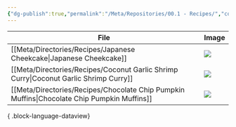 ```yaml
---
{"dg-publish":true,"permalink":"/Meta/Repositories/00.1 - Recipes/","contentClasses":"cards table-max cards-2-3 cards-cover"}
---
```



| File                                                                                           | Image                                                                                                                                                                                  |
| ---------------------------------------------------------------------------------------------- | -------------------------------------------------------------------------------------------------------------------------------------------------------------------------------------- |
| [[Meta/Directories/Recipes/Japanese Cheekcake\|Japanese Cheekcake]]                         | ![](https://www.thespruceeats.com/thmb/kLi0tUgsOb9iUHOW89SXbK6LLnQ=/3000x2000/filters:no_upscale():max_bytes(150000):strip_icc()/JigglyCheesecakeSpruce2-5bb08f1bc9e77c00261c0c8e.jpg) |
| [[Meta/Directories/Recipes/Coconut Garlic Shrimp Curry\|Coconut Garlic Shrimp Curry]]       | ![](https://www.littlebroken.com/wp-content/uploads/2020/07/Coconut-Milk-Shrimp-13.jpg)                                                                                                |
| [[Meta/Directories/Recipes/Chocolate Chip Pumpkin Muffins\|Chocolate Chip Pumpkin Muffins]] | ![](https://64.media.tumblr.com/853cd62a38b828610097364eda3865b6/17118dc96939db0f-20/s540x810/edc76c62ec37d7dca7a78d9d23d016e997d153f4.pnj)                                            |

{ .block-language-dataview}
